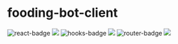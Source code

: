 # fooding-bot-client


![react-badge](https://img.shields.io/badge/react-17.0.1-blue) <img src="https://img.shields.io/badge/react-blue?style=flat-square&logo=React&logoColor=white"/>
![hooks-badge](https://img.shields.io/badge/hooks-17.0.1-orange) <img src="https://img.shields.io/badge/hooks-orange?style=flat-square&logo=Hexo&logoColor=white"/>
![router-badge](https://img.shields.io/badge/react/router-17.0.1-orange) <img src="https://img.shields.io/badge/React Router-CA4245?style=flat-square&logo=Hexo&logoColor=white"/>

